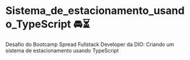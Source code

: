 # Sistema_de_estacionamento_usando_TypeScript 🚘⏳
Desafio do Bootcamp Spread Fullstack Developer da DIO: Criando um sistema de estacionamento usando TypeScript

